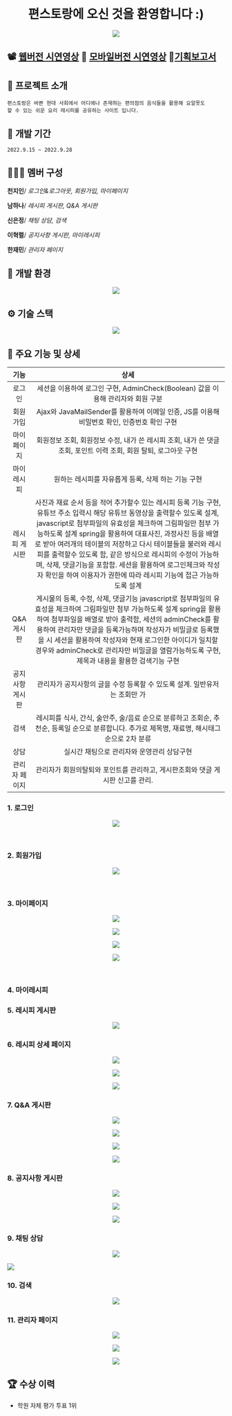<h1 align="center">편스토랑에 오신 것을 환영합니다 :)</h1>

<p align="center">
  <img src="./Readme_assets/main.PNG">
<p>

## :film_projector: [웹버전 시연영상](https://youtu.be/21dfU2m0mz4) :iphone: [모바일버전 시연영상](https://youtu.be/ek9YBXw9iXo) :loudspeaker:[기획보고서](https://drive.google.com/file/d/1tgI4TGPzVjk94w7uZH6swSkuV7SN0593/view?usp=sharing)



## :convenience_store: 프로젝트 소개
```
편스토랑은 바쁜 현대 사회에서 어디에나 존재하는 편의점의 음식들을 활용해 요알못도 
할 수 있는 쉬운 요리 레시피를 공유하는 사이트 입니다.
```


## 📅 개발 기간
```
2022.9.15 ~ 2022.9.28
```


## 🧑‍🤝‍🧑 멤버 구성
**천지인**/ _로그인&로그아웃, 회원가입, 마이페이지_

**남하나**/ _레시피 게시판, Q&A 게시판_

**신은정**/ _채팅 상담, 검색_

**이혁렬**/ _공지사항 게시판, 마이레시피_

**한재민**/ _관리자 페이지_


## 🧰 개발 환경
<p align="center">
  <img src="./Readme_assets/environment.png">
<p>


## ⚙️ 기술 스택
<p align="center">
  <img src="./Readme_assets/tech_stack.png">
<p>


## 🔨 주요 기능 및 상세

|기능|상세|
|:--:|:--:|
|로그인|세션을 이용하여 로그인 구현, AdminCheck(Boolean) 값을 이용해 관리자와 회원 구분|
|회원가입|Ajax와 JavaMailSender를 활용하여 이메일 인증, JS를 이용해 비밀번호 확인, 인증번호 확인 구현 |
|마이페이지|회원정보 조회, 회원정보 수정, 내가 쓴 레시피 조회, 내가 쓴 댓글 조회, 포인트 이력 조회, 회원 탈퇴, 로그아웃 구현 |
|마이레시피|원하는 레시피를 자유롭게 등록, 삭제 하는 기능 구현|
|레시피 게시판| 사진과 재료 순서 등을 적어 추가할수 있는 레시피 등록 기능 구현, 유튜브 주소 입력시 해당 유튜브 동영상을 출력할수 있도록 설계, javascript로 첨부파일의 유효성을 체크하여 그림파일만 첨부 가능하도록 설계 spring을 활용하여 대표사진, 과정사진 등을 배열로 받아 여러개의 테이블의 저장하고 다시 테이블들을 불러와 레시피를 출력할수 있도록 함, 같은 방식으로 레시피의 수정이 가능하며, 삭제, 댓글기능을 포함함. 세션을 활용하여 로그인체크와 작성자 확인을 하여 이용자가 권한에 따라 레시피 기능에 접근 가능하도록 설계|
|Q&A 게시판| 게시물의 등록, 수정, 삭제, 댓글기능 javascript로 첨부파일의 유효성을 체크하여 그림파일만 첨부 가능하도록 설계 spring을 활용하여 첨부파일을 배열로 받아 출력함, 세션의  adminCheck를 활용하여 관리자만 댓글을 등록가능하며 작성자가 비밀글로 등록했을 시 세션을 활용하여 작성자와 현재 로그인한 아이디가 일치할 경우와 adminCheck로 관리자만 비밀글을 열람가능하도록 구현, 제목과 내용을 활용한 검색기능 구현|
|공지사항 게시판| 관리자가 공지사항의 글을 수정 등록할 수 있도록 설계. 일반유저는 조회만 가
|검색|레시피를 식사, 간식, 술안주, 술/음료 순으로 분류하고 조회순, 추천순, 등록일 순으로 분류합니다. 추가로 제목명, 재료명, 해시태그순으로 2차 분류|
|상담|실시간 채팅으로 관리자와 운영관리 상담구현|
|관리자 페이지| 관리자가 회원의탈퇴와 포인트를 관리하고, 게시판조회와 댓글 게시판 신고를 관리.

### 1. 로그인
<p align="center">
  <img src="./Readme_assets/login.PNG">
<p>
<br>

### 2. 회원가입
<p align="center">
  <img src="./Readme_assets/register.PNG">
<p>
<br>

### 3. 마이페이지
<p align="center">
  <img src="./Readme_assets/mypage1.PNG">
<p>

<p align="center">
  <img src="./Readme_assets/mypage2.PNG">
<p>

<p align="center">
  <img src="./Readme_assets/mypage3.PNG">
<p>

<p align="center">
  <img src="./Readme_assets/mypage4.PNG">
<p>
<br>

### 4. 마이레시피

### 5. 레시피 게시판
<p align="center">
<img src="./Readme_assets/recipe_list_1.png">
</p>

### 6. 레시피 상세 페이지
<p align="center">
<img src="./Readme_assets/recipe_dtail_1.png">
</p>

<p align="center">
<img src="./Readme_assets/recipe_modify_1.png">
</p>

<p align="center">
<img src="./Readme_assets/recipe_write_1.png">
</p>


### 7. Q&A 게시판
<p align="center">
<img src="./Readme_assets/qna_list.png">
</p>

<p align="center">
<img src="./Readme_assets/qna_search.png">
</p>

<p align="center">
<img src="./Readme_assets/qna_dtail.png">
</p>

<p align="center">
<img src="./Readme_assets/qna_write.png">
</p>

### 8. 공지사항 게시판

<p align="center">
<img src="./Readme_assets/notice_1.png">
</p>

<p align="center">
<img src="./Readme_assets/notice_2.png">
</p>

<p align="center">
<img src="./Readme_assets/notice_3.png">
</p>

### 9. 채팅 상담
<p align="center">
<img src="https://user-images.githubusercontent.com/109611438/193573724-af74d886-ac1d-4a49-8762-7a397c5aaf18.JPG"/>
</p>
<p>
<img src="https://user-images.githubusercontent.com/109611438/193573728-7c788814-80ae-4316-83a3-34f21b8c7c98.jpg"/>
</p>

### 10. 검색
<p align="center">
<img src="https://user-images.githubusercontent.com/109611438/193573734-3a6133de-0c72-4373-a794-6c60fb999565.JPG"/>
</p>

### 11. 관리자 페이지
<p align="center">
<img src="./Readme_assets/admin_police.png"/>
</p>

<p align="center">
<img src="./Readme_assets/admin_member.png"/>
</p>

<p align="center">
<img src="./Readme_assets/admin_board.png"/>
</p>

## 🏆 수상 이력

- 학원 자체 평가 투표 1위



















<!--Readme 참고 사이트-->
<!--https://github.com/n0hack/readme-template/blob/main/README.md-->
<!--https://github.com/n0hack/readme-template-->
